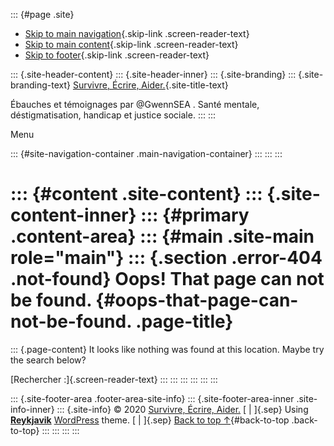 ::: {#page .site}
-   [Skip to main navigation](#site-navigation){.skip-link
    .screen-reader-text}
-   [Skip to main content](#content){.skip-link .screen-reader-text}
-   [Skip to footer](#colophon){.skip-link .screen-reader-text}

::: {.site-header-content}
::: {.site-header-inner}
::: {.site-branding}
::: {.site-branding-text}
[Survivre, Écrire, Aider.](https://biaise.net/blog/){.site-title-text}

Ébauches et témoignages par \@GwennSEA . Santé mentale,
déstigmatisation, handicap et justice sociale.
:::
:::

Menu

::: {#site-navigation-container .main-navigation-container}
:::
:::
:::

::: {#content .site-content}
::: {.site-content-inner}
::: {#primary .content-area}
::: {#main .site-main role="main"}
::: {.section .error-404 .not-found}
Oops! That page can not be found. {#oops-that-page-can-not-be-found. .page-title}
=================================

::: {.page-content}
It looks like nothing was found at this location. Maybe try the search
below?

[Rechercher :]{.screen-reader-text}
:::
:::
:::
:::
:::
:::

::: {.site-footer-area .footer-area-site-info}
::: {.site-footer-area-inner .site-info-inner}
::: {.site-info}
© 2020 [Survivre, Écrire, Aider.](https://biaise.net/blog/) [ \| ]{.sep}
Using
[**Reykjavik**](https://www.webmandesign.eu/portfolio/reykjavik-wordpress-theme/)
[WordPress](https://wordpress.org/) theme. [ \| ]{.sep} [Back to top
↑](#top){#back-to-top .back-to-top}
:::
:::
:::
:::
